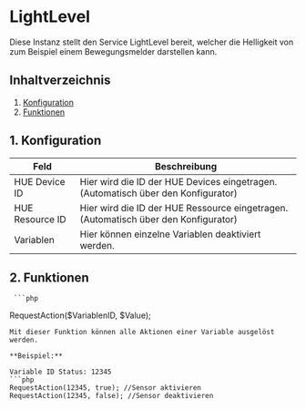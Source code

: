 # LightLevel
   Diese Instanz stellt den Service LightLevel bereit, welcher die Helligkeit von zum Beispiel einem Bewegungsmelder darstellen kann.
     
   ## Inhaltverzeichnis
   1. [Konfiguration](#1-konfiguration)
   2. [Funktionen](#2-funktionen)
   
   ## 1. Konfiguration
   
   Feld | Beschreibung
   ------------ | ----------------
   HUE Device ID | Hier wird die ID der HUE Devices eingetragen. (Automatisch über den Konfigurator)
   HUE Resource ID | Hier wird die ID der HUE Ressource eingetragen. (Automatisch über den Konfigurator)
   Variablen | Hier können einzelne Variablen deaktiviert werden.

  ## 2. Funktionen

     ```php
   RequestAction($VariablenID, $Value);
   ```
   Mit dieser Funktion können alle Aktionen einer Variable ausgelöst werden.

   **Beispiel:**
   
   Variable ID Status: 12345
   ```php
   RequestAction(12345, true); //Sensor aktivieren
   RequestAction(12345, false); //Sensor deaktivieren
   ```